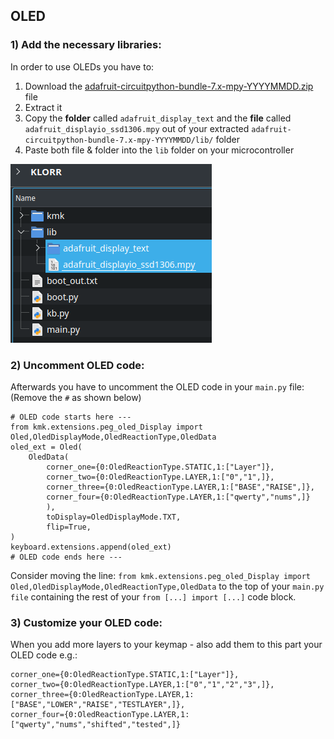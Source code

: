 ## OLED

### 1) Add the necessary libraries: 
In order to use OLEDs you have to:

1) Download the [adafruit-circuitpython-bundle-7.x-mpy-YYYYMMDD.zip](https://github.com/adafruit/Adafruit_CircuitPython_Bundle/releases/) file
2) Extract it
3) Copy the **folder** called `adafruit_display_text` and the **file** called `adafruit_displayio_ssd1306.mpy` out of your extracted `adafruit-circuitpython-bundle-7.x-mpy-YYYYMMDD/lib/` folder
4) Paste both file & folder into the `lib` folder on your microcontroller

<p>
  <img alt="OLED lib folder" src="images/OLED_lib.png">
</p>

### 2) Uncomment OLED code:
Afterwards you have to uncomment the OLED code in your `main.py` file:\
(Remove the `#` as shown below)

```
# OLED code starts here ---
from kmk.extensions.peg_oled_Display import Oled,OledDisplayMode,OledReactionType,OledData
oled_ext = Oled(
    OledData(
        corner_one={0:OledReactionType.STATIC,1:["Layer"]},
        corner_two={0:OledReactionType.LAYER,1:["0","1",]},
        corner_three={0:OledReactionType.LAYER,1:["BASE","RAISE",]},
        corner_four={0:OledReactionType.LAYER,1:["qwerty","nums",]}
        ),
        toDisplay=OledDisplayMode.TXT,
        flip=True,
)
keyboard.extensions.append(oled_ext)
# OLED code ends here ---
```

Consider moving the line: `from kmk.extensions.peg_oled_Display import Oled,OledDisplayMode,OledReactionType,OledData` 
to the top of your `main.py file` containing the rest of your `from [...] import [...]` code block.

### 3) Customize your OLED code:
When you add more layers to your keymap - also add them to this part your OLED code e.g.:

```
corner_one={0:OledReactionType.STATIC,1:["Layer"]},
corner_two={0:OledReactionType.LAYER,1:["0","1","2","3",]},
corner_three={0:OledReactionType.LAYER,1:["BASE","LOWER","RAISE","TESTLAYER",]},
corner_four={0:OledReactionType.LAYER,1:["qwerty","nums","shifted","tested",]}
```

